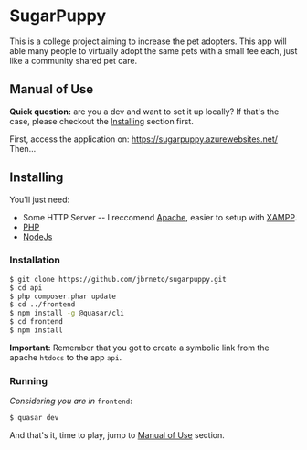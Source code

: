 # SugarPuppy
This is a college project aiming to increase the pet adopters. This app will able many people to virtually adopt the same pets with a small fee each, just like a community shared pet care.
## Manual of Use
**Quick question:** are you a dev and  want to set it up locally? If that's the case, please checkout the [Installing](#installing) section first.

First, access the application on: https://sugarpuppy.azurewebsites.net/
Then...

## Installing
You'll just need:
 - Some HTTP Server
 -- I reccomend [Apache](https://www.apache.org/), easier to setup with [XAMPP](https://www.apachefriends.org/).
 - [PHP](https://www.php.net/)
 - [NodeJs](https://nodejs.org/)
### Installation
```sh
$ git clone https://github.com/jbrneto/sugarpuppy.git
$ cd api
$ php composer.phar update
$ cd ../frontend
$ npm install -g @quasar/cli
$ cd frontend
$ npm install
```
**Important:** Remember that you got to create a symbolic link from the apache `htdocs` to the app `api`.
### Running
*Considering you are in* `frontend`:
```sh
$ quasar dev
```
And that's it, time to play, jump to [Manual of Use](#manual-of-use) section.
